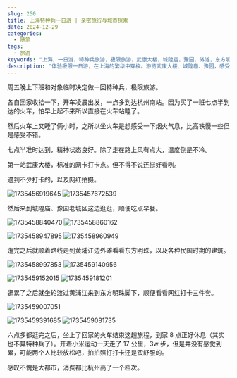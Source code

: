 ```yaml
---
slug: 250
title: 上海特种兵一日游 | 亲密旅行与城市探索
date: 2024-12-29
categories:
  - 随笔
tags:
  - 旅游
keywords: "上海，一日游，特种兵旅游，极限旅游，武康大楼，城隍庙，豫园，外滩，东方明珠，网红打卡，旅游攻略"
description: "体验极限一日游，在上海的繁华中穿梭。游览武康大楼、城隍庙、豫园，感受外滩的魅力和烟火气息，享受轻松的拍照打卡之旅。"
---
```


<style>
.post-content img{width:49%;}
@media(max-width:768px){.post-content img{width:100%;}}
</style>

周五晚上下班和对象临时决定做一回特种兵，极限旅游。

各自回家收拾一下，开车凌晨出发，一点多到达杭州南站。因为买了一班七点半到达的火车，怕早上起不来所以直接在火车站睡了。

然后火车上又睡了俩小时，之所以坐火车是想感受一下烟火气息，比高铁慢一些但是感受不错。

七点半准时达到，精神状态良好。除了走在路上风有点大，温度倒是不冷。

第一站武康大楼，标准的网卡打卡点。但不得不说还挺好看咧。

遇到不少打卡的，以及网红拍摄。

![1735456919645](https://imgurl.zishu.me/2024/12/1735456919645.webp)
![1735457672539](https://imgurl.zishu.me/2024/12/1735457672539.webp)

然后来到城隍庙、豫园老城区这边逛逛，顺便吃点早餐。

![1735458840470](https://imgurl.zishu.me/2024/12/1735458840470.webp)
![1735458860162](https://imgurl.zishu.me/2024/12/1735458860162.webp)

![1735458947895](https://imgurl.zishu.me/2024/12/1735458947895.webp)
![1735458960949](https://imgurl.zishu.me/2024/12/1735458960949.webp)

逛完之后就顺着路线走到黄埔江边外滩看看东方明珠，以及各种民国时期的建筑。

![1735458997853](https://imgurl.zishu.me/2024/12/1735458997853.webp)
![1735459140956](https://imgurl.zishu.me/2024/12/1735459140956.webp)

![1735459152015](https://imgurl.zishu.me/2024/12/1735459152015.webp)
![1735459181201](https://imgurl.zishu.me/2024/12/1735459181201.webp)

逛累了之后就坐轮渡过黄浦江来到东方明珠脚下，顺便看看网红打卡三件套。

![1735459007051](https://imgurl.zishu.me/2024/12/1735459007051.webp)

![1735459391685](https://imgurl.zishu.me/2024/12/1735459391685.webp)
![1735459081735](https://imgurl.zishu.me/2024/12/1735459081735.webp)

六点多都逛完之后，坐上了回家的火车结束这趟旅程，到家 8 点正好休息（其实也不算特种兵了）。开着小米运动一天走了 17 公里，3w 步，但是并没有感觉到累，可能两个人比较放松吧，拍拍照打打卡还是蛮舒服的。

感叹不愧是大都市，消费都比杭州高了一个档次。
